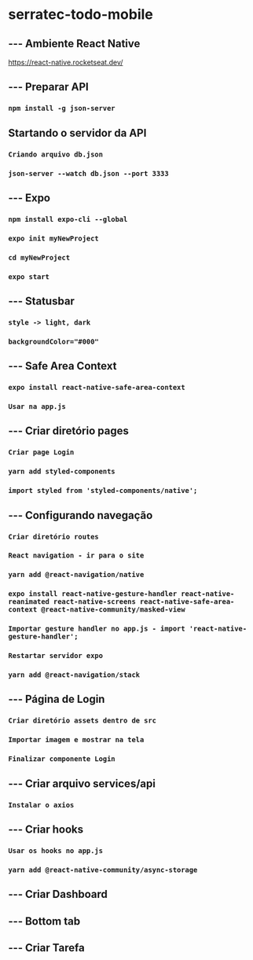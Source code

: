 # serratec-todo-mobile

## --- Ambiente React Native
https://react-native.rocketseat.dev/



## --- Preparar API

### `npm install -g json-server`


## Startando o servidor da API

### `Criando arquivo db.json`

### `json-server --watch db.json --port 3333`



## --- Expo

### `npm install expo-cli --global`

### `expo init myNewProject`

### `cd myNewProject`

### `expo start`


## --- Statusbar

### `style -> light, dark`

### `backgroundColor="#000"`



## --- Safe Area Context

### `expo install react-native-safe-area-context`

### `Usar na app.js`


## --- Criar diretório pages

### `Criar page Login`

### `yarn add styled-components`

### `import styled from 'styled-components/native';`



## --- Configurando navegação

### `Criar diretório routes`

### `React navigation - ir para o site`

### `yarn add @react-navigation/native`

### `expo install react-native-gesture-handler react-native-reanimated react-native-screens react-native-safe-area-context @react-native-community/masked-view`

### `Importar gesture handler no app.js - import 'react-native-gesture-handler';`

### `Restartar servidor expo`

### `yarn add @react-navigation/stack`


## --- Página de Login

### `Criar diretório assets dentro de src`

### `Importar imagem e mostrar na tela`

### `Finalizar componente Login`


## --- Criar arquivo services/api

### `Instalar o axios`


## --- Criar hooks

### `Usar os hooks no app.js`

### `yarn add @react-native-community/async-storage`


## --- Criar Dashboard

## --- Bottom tab

## --- Criar Tarefa

